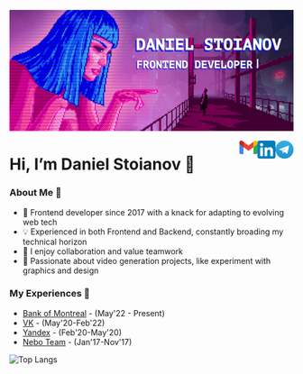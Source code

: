 [![Header](assets/header.gif "Header")](https://github.com/danilstoyanov)

<a href="https://t.me/pierturing">
  <img align="right" alt="Daniel's Telegram" width="32px" src="https://raw.githubusercontent.com/danilstoyanov/danilstoyanov/main/assets/icons_telegram.svg" />
</a>
<a href="https://www.linkedin.com/in/danilstoyanov/">
  <img align="right" alt="Daniel's LinkedIn" width="32px" src="https://raw.githubusercontent.com/danilstoyanov/danilstoyanov/main/assets/icons_linkedin.svg" />
</a>
<a href="mailto:getrin96@gmail.com">
  <img align="right" alt="Daniel's Email" width="32px" src="https://raw.githubusercontent.com/danilstoyanov/danilstoyanov/2e07ef1255f67a1321b154484e8008c44f220509/assets/icons_email.svg" />
</a>

Hi, I’m Daniel Stoianov 👋
===============	

### About Me 🚀
- 🌱 Frontend developer since 2017 with a knack for adapting to evolving web tech
- 💡 Experienced in both Frontend and Backend, constantly broading my technical horizon
- 🤝 I enjoy collaboration and value teamwork
- 🚀 Passionate about video generation projects, like experiment with graphics and design

### My Experiences 🙌
- [Bank of Montreal](https://www.freecharge.in/) - (May'22 - Present)
- [VK](https://vk.company/en/) - (May'20-Feb'22)
- [Yandex](https://vk.company/en/) - (Feb'20-May'20)
- [Nebo Team](https://nebo.team/) - (Jan'17-Nov'17)

![Top Langs](https://github-readme-stats.vercel.app/api/top-langs/?username=danilstoyanov&layout=donut&hide_border=true)
